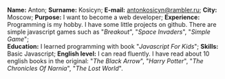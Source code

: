 **Name:** Anton;
**Surname:** Kosicyn;
**E-mail:** antonkosicyn@rambler.ru;
**City:** Moscow;
**Purpose:** I want to become a web developer;
**Experience:** Programming is my hobby. I have some little projects on github. There are simple javascript games such as "*Breakout*", "*Space Invaders*", "*Simple Game*";  
**Education:** I learned programming with book "*Javascript For Kids*";
**Skills:** Basic Javascript;
**English level:** I can read fluently. I have read about 10 english books in the original: "*The Black Arrow*", "*Harry Potter*", "*The Chronicles Of Narnia*", "*The Lost World*".